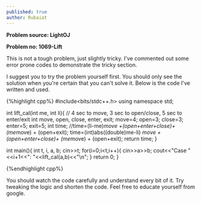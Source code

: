 ```yaml
---
published: true
author: Rubaiat
---
```

**Problem source: LightOJ**

**Problem no: 1069-Lift**

This is not a tough problem, just slightly tricky. I've commented out some error prone codes to demonstrate the tricky section.

I suggest you to try the problem yourself first. You should only see the solution when you're certain that you can't solve it. Below is the code I've written and used.

{%highlight cpp%}
#include<bits/stdc++.h>
using namespace std;

int lift_cal(int me, int li){
  // 4 sec to move, 3 sec to open/close, 5 sec to enter/exit
  int move, open, close, enter, exit;
  move=4; open=3; close=3; enter=5; exit=5;
  int time;
  //time=(li-me)*move +(open+enter+close)+ (me*move) + (open+exit);
  time=(int)abs((double)me-li) *move +(open+enter+close)+ (me*move) + (open+exit);
  return time;
}

int main(){
  int t, i, a, b;
  cin>>t;
  for(i=0;i<t;i++){
    cin>>a>>b;
    cout<<"Case "<<i+1<<": "<<lift_cal(a,b)<<"\n";
  }
  return 0;
}

{%endhighlight cpp%}

You should watch the code carefully and understand every bit of it. Try tweaking the logic and shorten the code. Feel free to educate yourself from google.
